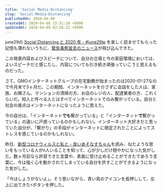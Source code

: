 ```yaml
---
title: 'Social Media Distancing'
slug: 'Social-Media-Distancing'
publishedOn: 2020-04-08
createdAt: 2020-04-08 15:51:28 +0900
updatedAt: 2020-04-09 02:56:22 +0900
---
```

june29の [Social Distancing と 2020 年 - #june29jp](https://june29.jp/2020/04/05/social-distancing-2020/) を楽しく読ませてもらった記憶も薄れないうちに、[緊急事態宣言のニュース](https://www.kantei.go.jp/jp/98_abe/actions/202004/07corona.html)が飛び込んできた。

この発表内容およびスピーチについて、自分の立場と今の家庭環境においては、よいスピーチだと感じたし、内容についても引き続き頑張っていこうと思えるものだった。

さて、GMOインターネットグループの在宅勤務が始まったのは2020-01-27なので今月末で3ヶ月だ。この期間、インターネットを介さずに会話をした人は、家族、お隣さん、マンションの清掃の方、お店のレジの人、配達業者の方、これくらいだ。知人と呼べる人とはすべてインターネットでのみ繋がっている。自分と社会の接点はインターネットになったように思えた。

今の自分は、「インターネット**でも**繋がっている」と「インターネット**で**繋がっている」の違いに戸惑っているのかもしれない。インターネット大好きだと思っていた自分が、「繋がり」の手段がインターネットに限定されたことによってストレスを感じているのかもしれない。

昨日、[新型コロナウィルスと私と - 良いあそなすちゃん](https://asonas.hatenablog.com/entry/2020/04/07/200509)を読み、似たような思いをもっている人がn人いることを知って、心が少しだけ穏やかになった気がした。数ヶ月前なら許容できた言葉や、素直に受け止めることができたであろう言葉に、今は強く心を動かされてしまっている自分を許すことができるようになった気がした。

「今はしょうがないよ」。そう思いながら、青い鳥のアイコンを長押しして、左上に出てきた☓ボタンを押した。
